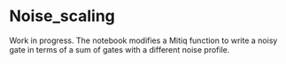 # Noise_scaling

Work in progress. The notebook modifies a Mitiq function to write a noisy gate in terms of a sum of gates with a different noise profile.
